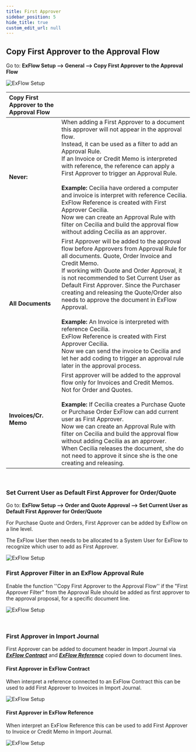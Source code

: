 ```yaml
---
title: First Approver
sidebar_position: 5
hide_title: true
custom_edit_url: null
---
```

## Copy First Approver to the Approval Flow

Go to: **ExFlow Setup --> General --> Copy First Approver to the Approval Flow**

![ExFlow Setup](@site/static/img/media/first-approver-001.png)
<br/>

| Copy First Approver to the Approval Flow    | 	|
|:-|:-|
| **Never:**                         | When adding a First Approver to a document this approver will not appear in the approval flow. <br/>Instead, it can be used as a filter to add an Approval Rule. <br/>If an Invoice or Credit Memo is interpreted with reference, the reference can apply a First Approver to trigger an Approval Rule. <br/><br/> **Example:** Cecilia have ordered a computer and invoice is interpret with reference Cecilia. <br/> ExFlow Reference is created with First Approver Cecilia. <br/>Now we can create an Approval Rule with filter on Cecilia and build the approval flow without adding Cecilia as an approver.
| **All Documents**| First Approver will be added to the approval flow before Approvers from Approval Rule for all documents. Quote, Order Invoice and Credit Memo. <br/>If working with Quote and Order Approval, it is not recommended to Set Current User as Default First Approver. Since the Purchaser creating and releasing the Quote/Order also needs to approve the document in ExFlow Approval. <br/><br/> **Example:** An Invoice is interpreted with reference Cecilia. <br/>ExFlow Reference is created with First Approver Cecilia. <br/>Now we can send the invoice to Cecilia and let her add coding to trigger an approval rule later in the approval process.
|**Invoices/Cr. Memo**| First approver will be added to the approval flow only for Invoices and Credit Memos. <br/>Not for Order and Quotes.  <br/><br/> **Example:** If Cecilia creates a Purchase Quote or Purchase Order ExFlow can add current user as First Approver. <br/>Now we can create an Approval Rule with filter on Cecilia and build the approval flow without adding Cecilia as an approver. <br/>When Cecilia releases the document, she do not need to approve it since she is the one creating and releasing.


<br/>

### Set Current User as Default First Approver for Order/Quote

Go to: **ExFlow Setup --> Order and Quote Approval --> Set Current User as Default First Approver for Order/Quote**

For Purchase Quote and Orders, First Approver can be added by ExFlow on a line level.<br/>

The ExFlow User then needs to be allocated to a System User for ExFlow to recognize which user to add as First Approver.<br/>

![ExFlow Setup](@site/static/img/media/first-approver-003.png)<br/>


### First Approver Filter in an ExFlow Approval Rule

Enable the function ''Copy First Approver to the Approval Flow'' if the "First Approver Filter" from the Approval Rule should be added as first approver to the approval proposal, for a specific document line. <br/>

![ExFlow Setup](@site/static/img/media/first-approver-002.png)

<br/>

### First Approver in Import Journal
First Approver can be added to document header in Import Journal via [***ExFlow Contract***](https://docs.signupsoftware.com/business-central/docs/user-manual/business-functionality/contract#contract) and [***ExFlow Reference***](https://docs.signupsoftware.com/business-central/docs/user-manual/business-functionality/reference-codes#reference-codes) copied down to document lines.


#### First Approver in ExFlow Contract
When interpret a reference connected to an ExFlow Contract  this can be used to add First Approver to Invoices in Import Journal. <br/> 

![ExFlow Setup](@site/static/img/media/first-approver-004.png)


#### First Approver in ExFlow Reference
When interpret an ExFlow Reference this can be used to add First Approver to Invoice or Credit Memo in Import Journal. <br/> 

![ExFlow Setup](@site/static/img/media/first-approver-005.png)





